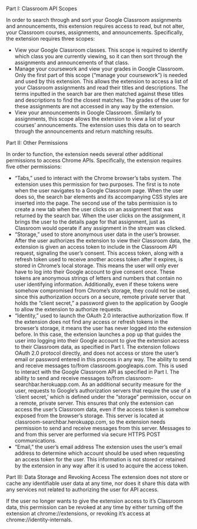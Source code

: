 Part I: Classroom API Scopes

In order to search through and sort your Google Classroom assignments and announcements, this extension requires access to read, but not alter, your Classroom courses, assignments, and announcements. Specifically, the extension requires three scopes:
- View your Google Classroom classes.
This scope is required to identify which class you are currently viewing, so it can then sort through the assignments and announcements of that class.
- Manage your coursework and view your grades in Google Classroom.
Only the first part of this scope (“manage your coursework”) is needed and used by this extension. This allows the extension to access a list of your Classroom assignments and read their titles and descriptions. The terms inputted in the search bar are then matched against these titles and descriptions to find the closest matches. The grades of the user for these assignments are not accessed in any way by the extension. 
- View your announcements in Google Classroom.
Similarly to assignments, this scope allows the extension to view a list of your courses’ announcements. The extension uses this data on to search through the announcements and return matching results. 

Part II: Other Permissions

In order to function, the extension needs several other additional permissions to access Chrome APIs. Specifically, the extension requires five other permissions:
- “Tabs,” used to interact with the Chrome browser’s tabs system.
The extension uses this permission for two purposes. The first is to note when the user navigates to a Google Classroom page. When the user does so, the search bar elements and its accompanying CSS styles are inserted into the page. The second use of the tabs permission is to create a new tab when the user clicks on an assignment that was returned by the search bar. When the user clicks on the assignment, it brings the user to the details page for that assignment, just as Classroom would operate if any assignment in the stream was clicked. 
- “Storage,” used to store anonymous user data in the user’s browser.
After the user authorizes the extension to view their Classroom data, the extension is given an access token to include in the Classroom API request, signaling the user’s consent. This access token, along with a refresh token used to receive another access token after it expires, is stored in Chrome’s local storage. This means the user will only ever have to log into their Google account to give consent once. These tokens are anonymous strings of letters and numbers that contain no user identifying information.
Additionally, even if these tokens were somehow compromised from Chrome’s storage, they could not be used, since this authorization occurs on a secure, remote private server that holds the “client secret,” a password given to the application by Google to allow the extension to authorize requests. 
- “Identity,” used to launch the OAuth 2.0 interactive authorization flow.
If the extension does not find any access or refresh tokens in the browser’s storage, it means the user has never logged into the extension before. In this case, the extension launches a pop up that guides the user into logging into their Google account to give the extension access to their Classroom data, as specified in Part I. The extension follows OAuth 2.0 protocol directly, and does not access or store the user’s email or password entered in this process in any way. 
The ability to send and receive messages to/from classroom.googleapis.com.
This is used to interact with the Google Classroom API as specified in Part I.
The ability to send and receive messages to/from classroom-searchbar.herokuapp.com.
As an additional security measure for the user, requests to Google’s authorization servers that require the use of a ‘client secret,’ which is defined under the “storage” permission, occur on a remote, private server. This ensures that only the extension can access the user’s Classroom data, even if the access token is somehow exposed from the browser’s storage. This server is located at classroom-searchbar.herokuapp.com, so the extension needs permission to send and receive messages from this server. Messages to and from this server are performed via secure HTTPS POST communications. 
- “Email,” the user’s email address
The extension uses the user’s email address to determine which account should be used when requesting an access token for the user. This information is not stored or retained by the extension in any way after it is used to acquire the access token.

Part III: Data Storage and Revoking Access
The extension does not store or cache any identifiable user data at any time, nor does it share this data with any services not related to authorizing the user for API access.

If the user no longer wants to give the extension access to it’s Classroom data, this permission can be revoked at any time by either turning off the extension at chrome://extensions, or revoking it’s access at chrome://identity-internals.
